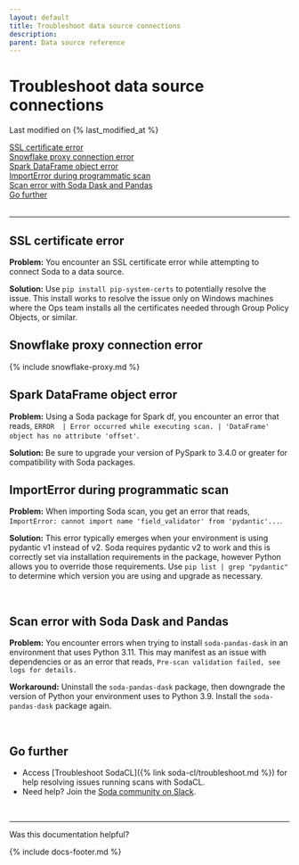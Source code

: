 ```yaml
---
layout: default
title: Troubleshoot data source connections
description: 
parent: Data source reference
---
```


# Troubleshoot data source connections
Last modified on {% last_modified_at %}

[SSL certificate error](#ssl-certificate-error)<br />
[Snowflake proxy connection error](#go-further)<br />
[Spark DataFrame object error](#spark-dataframe-object-error)<br />
[ImportError during programmatic scan](#importerror-during-programmatic-scan)<br />
[Scan error with Soda Dask and Pandas](#scan-error-with-soda-dask-and-pandas)<br />
[Go further](#go-further)<br />
<br />

<hr/>

## SSL certificate error

**Problem:** You encounter an SSL certificate error while attempting to connect Soda to a data source.

**Solution:** Use `pip install pip-system-certs` to potentially resolve the issue. This install works to resolve the issue only on Windows machines where the Ops team installs all the certificates needed through Group Policy Objects, or similar. 

## Snowflake proxy connection error

{% include snowflake-proxy.md %}

## Spark DataFrame object error

**Problem:** Using a Soda package for Spark df, you encounter an error that reads, `ERROR  | Error occurred while executing scan. | 'DataFrame' object has no attribute 'offset'`.

**Solution:** Be sure to upgrade your version of PySpark to 3.4.0 or greater for compatibility with Soda packages.

## ImportError during programmatic scan

**Problem:** When importing Soda scan, you get an error that reads, `ImportError: cannot import name 'field_validator' from 'pydantic'...`.

**Solution:** This error typically emerges when your environment is using pydantic v1 instead of v2. Soda requires pydantic v2 to work and this is correctly set via installation requirements in the package, however Python allows you to override those requirements. Use `pip list | grep "pydantic"` to determine which version you are using and upgrade as necessary.

<br />

## Scan error with Soda Dask and Pandas

**Problem:** You encounter errors when trying to install `soda-pandas-dask` in an environment that uses Python 3.11. This may manifest as an issue with dependencies or as an error that reads, `Pre-scan validation failed, see logs for details.`

**Workaround:** Uninstall the `soda-pandas-dask` package, then downgrade the version of Python your environment uses to Python 3.9. Install the `soda-pandas-dask` package again. 

<br />

## Go further

* Access [Troubleshoot SodaCL]({% link soda-cl/troubleshoot.md %}) for help resolving issues running scans with SodaCL.
* Need help? Join the <a href="https://community.soda.io/slack" target="_blank"> Soda community on Slack</a>.

<br />

---

Was this documentation helpful?

<!-- LikeBtn.com BEGIN -->
<span class="likebtn-wrapper" data-theme="tick" data-i18n_like="Yes" data-ef_voting="grow" data-show_dislike_label="true" data-counter_zero_show="true" data-i18n_dislike="No"></span>
<script>(function(d,e,s){if(d.getElementById("likebtn_wjs"))return;a=d.createElement(e);m=d.getElementsByTagName(e)[0];a.async=1;a.id="likebtn_wjs";a.src=s;m.parentNode.insertBefore(a, m)})(document,"script","//w.likebtn.com/js/w/widget.js");</script>
<!-- LikeBtn.com END -->

{% include docs-footer.md %}